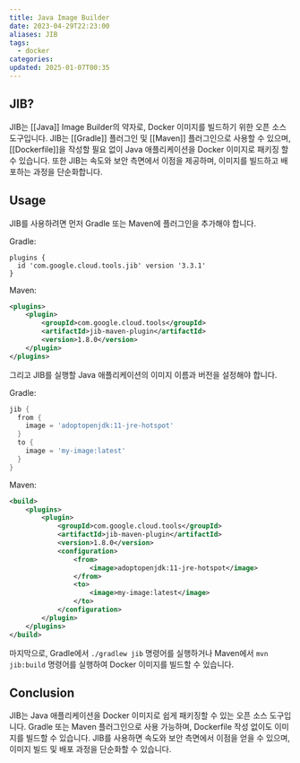 ```yaml
---
title: Java Image Builder
date: 2023-04-29T22:23:00
aliases: JIB
tags:
  - docker
categories: 
updated: 2025-01-07T00:35
---
```


## JIB?

JIB는 [[Java]] Image Builder의 약자로, Docker 이미지를 빌드하기 위한 오픈 소스 도구입니다. JIB는 [[Gradle]] 플러그인 및 [[Maven]] 플러그인으로 사용할 수 있으며, [[Dockerfile]]을 작성할 필요 없이 Java 애플리케이션을 Docker 이미지로 패키징 할 수 있습니다. 또한 JIB는 속도와 보안 측면에서 이점을 제공하며, 이미지를 빌드하고 배포하는 과정을 단순화합니다.

## Usage

JIB를 사용하려면 먼저 Gradle 또는 Maven에 플러그인을 추가해야 합니다.

Gradle:

```
plugins {
  id 'com.google.cloud.tools.jib' version '3.3.1'
}
```

Maven:

```xml
<plugins>
    <plugin>
        <groupId>com.google.cloud.tools</groupId>
        <artifactId>jib-maven-plugin</artifactId>
        <version>1.8.0</version>
    </plugin>
</plugins>
```

그리고 JIB를 실행할 Java 애플리케이션의 이미지 이름과 버전을 설정해야 합니다.

Gradle:

```groovy
jib {
  from {
    image = 'adoptopenjdk:11-jre-hotspot'
  }
  to {
    image = 'my-image:latest'
  }
}
```

Maven:

```xml
<build>
    <plugins>
        <plugin>
            <groupId>com.google.cloud.tools</groupId>
            <artifactId>jib-maven-plugin</artifactId>
            <version>1.8.0</version>
            <configuration>
                <from>
                    <image>adoptopenjdk:11-jre-hotspot</image>     
                </from>             
                <to>           
                    <image>my-image:latest</image>           
                </to>         
            </configuration>     
        </plugin>   
    </plugins> 
</build>
```

마지막으로, Gradle에서 `./gradlew jib` 명령어를 실행하거나 Maven에서 `mvn jib:build` 명령어를 실행하여 Docker 이미지를 빌드할 수 있습니다.

## Conclusion

JIB는 Java 애플리케이션을 Docker 이미지로 쉽게 패키징할 수 있는 오픈 소스 도구입니다. Gradle 또는 Maven 플러그인으로 사용 가능하며, Dockerfile 작성 없이도 이미지를 빌드할 수 있습니다. JIB를 사용하면 속도와 보안 측면에서 이점을 얻을 수 있으며, 이미지 빌드 및 배포 과정을 단순화할 수 있습니다.
